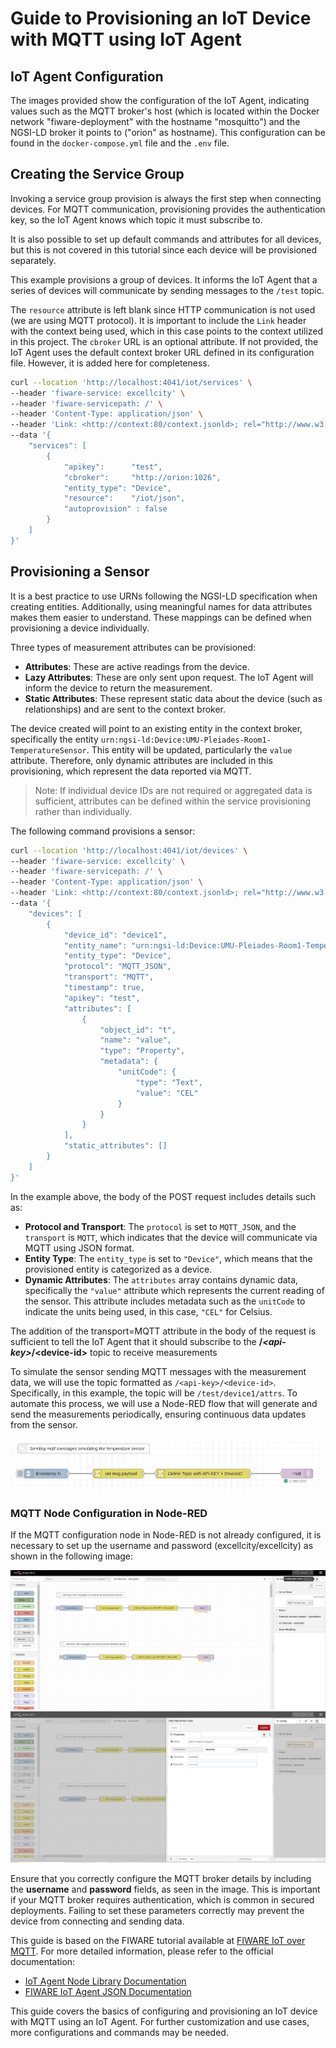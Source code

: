 # Guide to Provisioning an IoT Device with MQTT using IoT Agent

## IoT Agent Configuration

The images provided show the configuration of the IoT Agent, indicating values such as the MQTT broker's host (which is located within the Docker network "fiware-deployment" with the hostname "mosquitto") and the NGSI-LD broker it points to ("orion" as hostname). This configuration can be found in the `docker-compose.yml` file and the `.env` file.

## Creating the Service Group

Invoking a service group provision is always the first step when connecting devices. For MQTT communication, provisioning provides the authentication key, so the IoT Agent knows which topic it must subscribe to.

It is also possible to set up default commands and attributes for all devices, but this is not covered in this tutorial since each device will be provisioned separately.

This example provisions a group of devices. It informs the IoT Agent that a series of devices will communicate by sending messages to the `/test` topic.

The `resource` attribute is left blank since HTTP communication is not used (we are using MQTT protocol). It is important to include the `Link` header with the context being used, which in this case points to the context utilized in this project. The `cbroker` URL is an optional attribute. If not provided, the IoT Agent uses the default context broker URL defined in its configuration file. However, it is added here for completeness.

```bash
curl --location 'http://localhost:4041/iot/services' \
--header 'fiware-service: excellcity' \
--header 'fiware-servicepath: /' \
--header 'Content-Type: application/json' \
--header 'Link: <http://context:80/context.jsonld>; rel="http://www.w3.org/ns/json-ld#context"; type="application/ld+json"' \
--data '{
    "services": [
        {
            "apikey":      "test",
            "cbroker":     "http://orion:1026",
            "entity_type": "Device",
            "resource":    "/iot/json",
            "autoprovision" : false
        }
    ]
}'
```

## Provisioning a Sensor

It is a best practice to use URNs following the NGSI-LD specification when creating entities. Additionally, using meaningful names for data attributes makes them easier to understand. These mappings can be defined when provisioning a device individually.

Three types of measurement attributes can be provisioned:

- **Attributes**: These are active readings from the device.
- **Lazy Attributes**: These are only sent upon request. The IoT Agent will inform the device to return the measurement.
- **Static Attributes**: These represent static data about the device (such as relationships) and are sent to the context broker.

The device created will point to an existing entity in the context broker, specifically the entity `urn:ngsi-ld:Device:UMU-Pleiades-Room1-TemperatureSensor`. This entity will be updated, particularly the `value` attribute. Therefore, only dynamic attributes are included in this provisioning, which represent the data reported via MQTT.

> Note: If individual device IDs are not required or aggregated data is sufficient, attributes can be defined within the service provisioning rather than individually.

The following command provisions a sensor:

```bash
curl --location 'http://localhost:4041/iot/devices' \
--header 'fiware-service: excellcity' \
--header 'fiware-servicepath: /' \
--header 'Content-Type: application/json' \
--header 'Link: <http://context:80/context.jsonld>; rel="http://www.w3.org/ns/json-ld#context"; type="application/ld+json"' \
--data '{
    "devices": [
        {
            "device_id": "device1",
            "entity_name": "urn:ngsi-ld:Device:UMU-Pleiades-Room1-TemperatureSensor",
            "entity_type": "Device",
            "protocol": "MQTT_JSON",
            "transport": "MQTT",
            "timestamp": true,
            "apikey": "test",
            "attributes": [
                {
                    "object_id": "t",
                    "name": "value",
                    "type": "Property",
                    "metadata": {
                        "unitCode": {
                            "type": "Text",
                            "value": "CEL"
                        }
                    }
                }
            ],
            "static_attributes": []
        }
    ]
}'
```

In the example above, the body of the POST request includes details such as:

- **Protocol and Transport**: The `protocol` is set to `MQTT_JSON`, and the `transport` is `MQTT`, which indicates that the device will communicate via MQTT using JSON format.
- **Entity Type**: The `entity_type` is set to `"Device"`, which means that the provisioned entity is categorized as a device.
- **Dynamic Attributes**: The `attributes` array contains dynamic data, specifically the `"value"` attribute which represents the current reading of the sensor. This attribute includes metadata such as the `unitCode` to indicate the units being used, in this case, `"CEL"` for Celsius.

The addition of the transport=MQTT attribute in the body of the request is sufficient to tell the IoT Agent that it should subscribe to the **/*****\<api-key>*****/\<device-id>** topic to receive measurements

To simulate the sensor sending MQTT messages with the measurement data, we will use the topic formatted as `/<api-key>/<device-id>`. Specifically, in this example, the topic will be `/test/device1/attrs`. To automate this process, we will use a Node-RED flow that will generate and send the measurements periodically, ensuring continuous data updates from the sensor.

![NodeRED Flow to simulate MQTT device](img/nodered-mqttdevice.png)


### MQTT Node Configuration in Node-RED

If the MQTT configuration node in Node-RED is not already configured, it is necessary to set up the username and password (excellcity/excellcity) as shown in the following image:

![Node-RED MQTT Config](img/nodered-mqtt-config-step1.png)
![Node-RED MQTT Config](img/nodered-mqtt-config-step2.png)


Ensure that you correctly configure the MQTT broker details by including the **username** and **password** fields, as seen in the image. This is important if your MQTT broker requires authentication, which is common in secured deployments. Failing to set these parameters correctly may prevent the device from connecting and sending data.





This guide is based on the FIWARE tutorial available at [FIWARE IoT over MQTT](https://github.com/FIWARE/tutorials.IoT-over-MQTT/tree/NGSI-LD). For more detailed information, please refer to the official documentation:

- [IoT Agent Node Library Documentation](https://iotagent-node-lib.readthedocs.io/en/latest/)
- [FIWARE IoT Agent JSON Documentation](https://fiware-iotagent-json.readthedocs.io/en/latest/)

This guide covers the basics of configuring and provisioning an IoT device with MQTT using an IoT Agent. For further customization and use cases, more configurations and commands may be needed.
